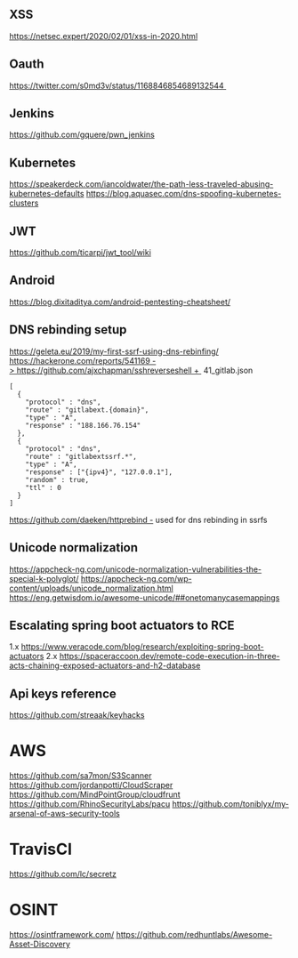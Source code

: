 ## XSS
https://netsec.expert/2020/02/01/xss-in-2020.html
## Oauth
https://twitter.com/s0md3v/status/1168846854689132544 
## Jenkins
https://github.com/gquere/pwn_jenkins
## Kubernetes
https://speakerdeck.com/iancoldwater/the-path-less-traveled-abusing-kubernetes-defaults
https://blog.aquasec.com/dns-spoofing-kubernetes-clusters
## JWT
https://github.com/ticarpi/jwt_tool/wiki
## Android
https://blog.dixitaditya.com/android-pentesting-cheatsheet/
## DNS rebinding setup
https://geleta.eu/2019/my-first-ssrf-using-dns-rebinfing/
https://hackerone.com/reports/541169 -> https://github.com/ajxchapman/sshreverseshell + 
41_gitlab.json
```
[
  {
    "protocol" : "dns",
    "route" : "gitlabext.{domain}",
    "type" : "A",
    "response" : "188.166.76.154"
  },
  {
    "protocol" : "dns",
    "route" : "gitlabextssrf.*",
    "type" : "A",
    "response" : ["{ipv4}", "127.0.0.1"],
    "random" : true,
    "ttl" : 0
  }
]
```
https://github.com/daeken/httprebind - used for dns rebinding in ssrfs
## Unicode normalization
https://appcheck-ng.com/unicode-normalization-vulnerabilities-the-special-k-polyglot/
https://appcheck-ng.com/wp-content/uploads/unicode_normalization.html
https://eng.getwisdom.io/awesome-unicode/##onetomanycasemappings
## Escalating spring boot actuators to RCE
1.x https://www.veracode.com/blog/research/exploiting-spring-boot-actuators
2.x https://spaceraccoon.dev/remote-code-execution-in-three-acts-chaining-exposed-actuators-and-h2-database
## Api keys reference
https://github.com/streaak/keyhacks
# AWS
https://github.com/sa7mon/S3Scanner
https://github.com/jordanpotti/CloudScraper
https://github.com/MindPointGroup/cloudfrunt
https://github.com/RhinoSecurityLabs/pacu
https://github.com/toniblyx/my-arsenal-of-aws-security-tools
# TravisCI
https://github.com/lc/secretz
# OSINT 
https://osintframework.com/
https://github.com/redhuntlabs/Awesome-Asset-Discovery